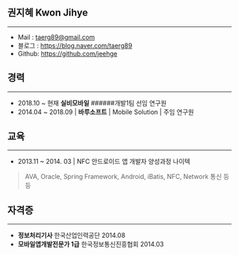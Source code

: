
## 권지혜  Kwon Jihye 

***

- Mail : taerg89@gmail.com
- 블로그 : https://blog.naver.com/taerg89
- Github: https://github.com/jeehge


## 경력

***

- 2018.10 ~ 현재 **실비모바일** ######개발1팀 선임 연구원
- 2014.04 ~ 2018.09 |   **바루소프트**   |   Mobile Solution |   주임 연구원

## 교육

***

- 2013.11 ~ 2014. 03 | NFC 안드로이드 앱 개발자 양성과정 나이텍 
> AVA, Oracle, Spring Framework, Android, iBatis, NFC, Network 통신 등등


## 자격증

***

- **정보처리기사**  한국산업인력공단    2014.08
- **모바일앱개발전문가 1급**    한국정보통신진흥협회  2014.03
